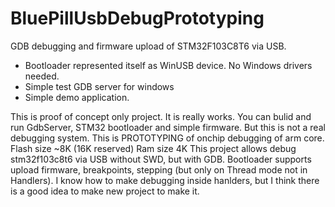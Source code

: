 # BluePillUsbDebugPrototyping
GDB debugging and firmware upload of STM32F103C8T6 via USB.
- Bootloader represented itself as WinUSB device. No Windows drivers needed. 
- Simple test GDB server for windows
- Simple demo application.

This is proof of concept only project. It is really works. You can bulid and run GdbServer, STM32 bootloader and simple firmware. But this is not a real debugging system. This is PROTOTYPING of onchip debugging of arm core. Flash size ~8K (16K reserved) Ram size 4K This project allows debug stm32f103c8t6 via USB without SWD, but with GDB. Bootloader supports upload firmware, breakpoints, stepping (but only on Thread mode not in Handlers). I know how to make debugging inside hanlders, but I think there is a good idea to make new project to make it.
